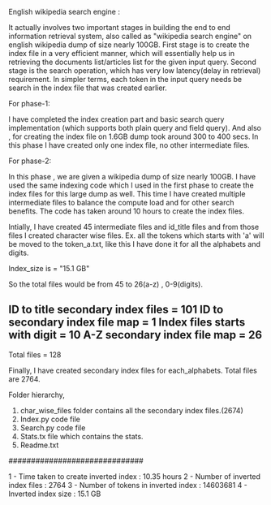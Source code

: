 English wikipedia search engine :

It actually involves two important stages in building the end to end information retrieval system, also called as "wikipedia search engine" on english wikipedia
dump of size nearly 100GB. First stage is to create the index file in a very efficient manner, which will essentially help us in retrieving the documents list/articles
list for the given input query. Second stage is the search operation, which has very low latency(delay in retrieval) requirement. In simpler terms, each token in
the input query needs be search in the index file that was created earlier.

For phase-1:

I have completed the index creation part and basic search query implementation (which supports both plain query and field query). And also , for creating the
index file on 1.6GB dump took around 300 to 400 secs. In this phase I have created only one index file, no other intermediate files.

For phase-2:

In this phase , we are given a wikipedia dump of size nearly 100GB. I have used the same indexing code which I used in the first phase to create the index files
for this large dump as well. This time I have created multiple intermediate files to balance the compute load and for other search benefits.
The code has taken around 10 hours to create the index files. 

Intially, I have created 45 intermediate files and id_title files and from those files I created character wise files. Ex. all the tokens which starts with 'a' will be moved to
the token_a.txt, like this I have done it for all the alphabets and digits.

Index_size is  = "15.1 GB"

So the total files would be from 45 to 26(a-z) , 0-9(digits).

ID to title secondary index files = 101
ID to secondary index file map    = 1
Index files starts with digit     = 10
A-Z secondary index file map      = 26
----------------------------------------
Total files                       = 128

Finally, I have created secondary index files for each_alphabets. Total files are 2764.

Folder hierarchy,

1) char_wise_files folder contains all the secondary index files.(2674)
2) Index.py code file
3) Search.py code file
4) Stats.tx file which contains the stats.
5) Readme.txt




##############################

1 - Time taken to create inverted index : 10.35 hours
2 - Number of inverted index files : 2764
3 - Number of tokens in inverted index : 14603681
4 - Inverted index size : 15.1 GB

